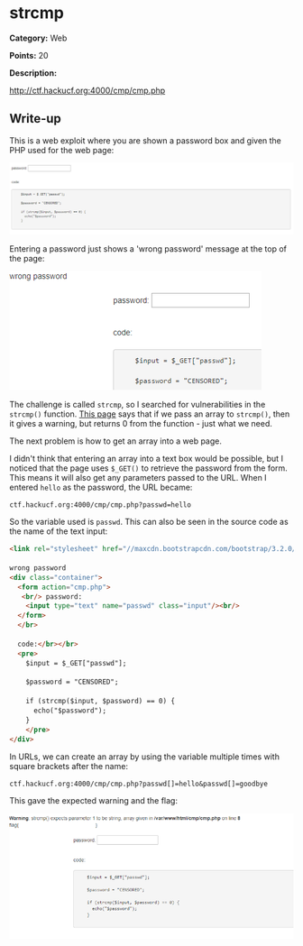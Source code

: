 # strcmp
**Category:** Web

**Points:** 20

**Description:**

http://ctf.hackucf.org:4000/cmp/cmp.php

## Write-up
This is a web exploit where you are shown a password box and given the PHP used for the web page:

![Starting page](starting_page.png)

Entering a password just shows a 'wrong password' message at the top of the page:

![wrong password](wrong_password.png)

The challenge is called `strcmp`, so I searched for vulnerabilities in the `strcmp()` function. [This page](https://hydrasky.com/network-security/php-string-comparison-vulnerabilities/) says that if we pass an array to `strcmp()`, then it gives a warning, but returns 0 from the function - just what we need.

The next problem is how to get an array into a web page. 

I didn't think that entering an array into a text box would be possible, but I noticed that the page uses `$_GET()` to retrieve the password from the form. This means it will also get any parameters passed to the URL. When I entered `hello` as the password, the URL became:
```
ctf.hackucf.org:4000/cmp/cmp.php?passwd=hello
```

So the variable used is `passwd`. This can also be seen in the source code as the name of the text input:
```html
<link rel="stylesheet" href="//maxcdn.bootstrapcdn.com/bootstrap/3.2.0/css/bootstrap.min.css">

wrong password
<div class="container">
  <form action="cmp.php">
   <br/> password:
    <input type="text" name="passwd" class="input"/><br/>
  </form>
  </br>

  code:</br></br>
  <pre>
    $input = $_GET["passwd"];

    $password = "CENSORED";

    if (strcmp($input, $password) == 0) {
      echo("$password");
    }
    </pre>
</div>
```

In URLs, we can create an array by using the variable multiple times with square brackets after the name:
```
ctf.hackucf.org:4000/cmp/cmp.php?passwd[]=hello&passwd[]=goodbye
```

This gave the expected warning and the flag:

![strcmp warning](strcmp_warning.png)

